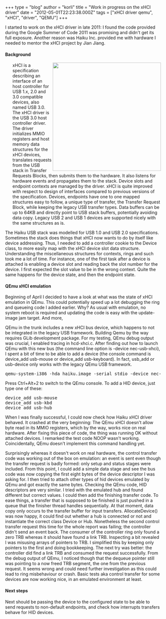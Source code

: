 +++
type = "blog"
author = "korli"
title = "Work in progress on the xHCI driver"
date = "2012-05-01T22:23:38.000Z"
tags = ["xHCI driver qemu", "xHCI", "driver", "QEMU"]
+++

I started to work on the xHCI driver in late 2011: I found the code provided during the Google Summer of Code 2011 was promising and didn't get its full exposure. Another reason was Haiku Inc. provided me with hardware I needed to mentor the xHCI project by Jian Jiang.
<!--more-->
<h4>Background</h4>

<ol><a href="/files/xhci.png"><img src="/files/xhci.png" height="350" align="right"></a>
xHCI is a specification describing an interface of an host controller for USB 1.x, 2.0 and 3.0 compatible devices, also named USB 3.0. The xHCI driver is the USB 3.0 host controller driver. The driver initializes MMIO registers and host memory data structures for the xHCI devices, translates requests from the USB stack in Transfer Requests Blocks, then submits them to the hardware. It also listens for hardware events and propagates them to the stack. Device slots and endpoint contexts are managed by the driver.
xHCI is quite improved with respect to design of interfaces compared to previous versions of the specification. 
Devices, endpoints have one to one mapped structures easy to follow, a unique type of transfer, the Transfer Request Block, while keeping the legacy USB transfer types. Data buffers can be up to 64KB and directly point to USB stack buffers, potentially avoiding data copy.
Legacy USB 2 and USB 1 devices are supported nicely with the same structures as is. </ol>


The Haiku USB stack was modelled for USB 1.0 and USB 2.0 specifications. Sometimes the stack does things that xHCI now wants to do by itself like device addressing. Thus, I needed to add a controller cookie to the Device class, to more easily map with the xHCI device slot data structure. Understanding the miscellaneous structures for contexts, rings and such took me a lot of time. For instance, one of the first task after a device is attached is enabling a device slot and reading back the slot number for the device. I first expected the slot value to be in the wrong context. Quite the same happens for the device state, and then the endpoint state.

<h4>QEmu xHCI emulation</h4>
Beginning of April I decided to have a look at what was the state of xHCI emulation in QEmu. This could potentially speed up a lot debugging the ring and queueing code I added earlier. Why? As usual with emulation, no system reboot is required and updating the code is easy with the update-image jam target. And more, 

QEmu in the trunk includes a new xHCI bus device, which happens to not be integrated in the legacy USB framework. Building Qemu by the way requires GLib development package. For my testing, QEmu debug output was crucial, I enabled tracing in hcd-xhci.c. After finding out how to launch QEmu with this new bus (the command line option is -device nec-usb-xhci), I spent a bit of time to be able to add a device (the console command is device_add usb-mouse or device_add usb-keyboard). In fact, usb_add or usb-device only works with the legacy QEmu USB framework.

<pre>qemu-system-i386 -hda haiku.image -serial stdio -device nec-usb-xhci</pre>

Press Ctrl+Alt+2 to switch to the QEmu console. To add a HID device, just type one of these:
<pre>device_add usb-mouse
device_add usb-kbd
device_add usb-hub</pre>

When I was finally successful, I could now check how Haiku xHCI driver behaved. It crashed at the very beginning: The QEmu xHCI doesn't allow byte read in its MMIO registers, which by the way, works nice on real hardware. After fixing this piece of code, the thing was running OK without attached devices.
I remarked the test code NOOP wasn't working. Coincidentally, QEmu doesn't implement this command handling yet.

Surprisingly whereas it doesn't work on real hardware, the control transfer code was working out of the box on emulation: an event is sent even though the transfer request is badly formed: only setup and status stages were included. From this point, I could add a simple data stage and see the bus code was now copying the first eight bytes of the device descriptor I was asking for.
I then tried to attach other types of hid devices emulated by QEmu and got exactly the same bytes. Checking the QEmu code, HID descriptors are very similar. I tried with the emulated hub and found different but correct values.
I could then add the finishing transfer code. To ease things, a transfer that is supposed to be finished is just pushed in a queue that the finisher thread handles sequentially. At that moment, data copy only occurs to the transfer buffer for input transfers. AllocateDevice() was now happy, it could find out whether a hub is connected or not and instantiate the correct class Device or Hub.
Nonetheless the second control transfer request this time for the whole report was failing; the controller didn't send an event back. The consumer of the controller ring only found a zero TRB whereas it should have found a link TRB. Inspecting a bit revealed I was misusing arrays of pointers to TRB. I simplified this by keeping only pointers to the first and doing bookkeeping. The next try was better: the controller did find a link TRB and consumed the request successfully. From the debug output of QEmu, I noticed though that the dequeue pointer still was pointing to a now freed TRB segment, the one from the previous request. It seems wrong and could need further investigation as this could lead to ring misbehaviour or crash. Basic tests aka control transfer for some devices are now working nice, in an emulated environment at least.
<h4>
Next steps</h4>
Next should be passing the device to the configured state to be able to send requests to non-default endpoints, and check how interrupts transfers behave for HID devices.